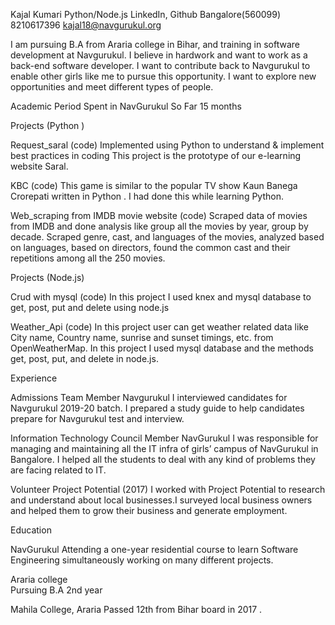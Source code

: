 Kajal Kumari
Python/Node.js
                                                                                                                                                                                                                                        LinkedIn, Github
                                                                                                         Bangalore(560099)
                                                                                                         8210617396
                                                                                                       kajal18@navgurukul.org                                                                                                                             
                                                                                                                                                                                                                                                          
I am pursuing B.A from Araria college in Bihar, and training in software development at Navgurukul. I believe in hardwork and want to work as a  back-end software developer. I want to contribute back to Navgurukul to enable other girls like me to pursue this opportunity. I want to explore new opportunities and meet different types of people.

Academic Period Spent in NavGurukul So Far                                                                      15  months


Projects (Python )

Request_saral (code)
Implemented using Python to understand & implement best practices in coding This project is the prototype of our e-learning website Saral.


KBC (code)
This game is similar to the popular TV show Kaun Banega Crorepati written in Python . I had done this while learning Python.


Web_scraping from IMDB movie website (code)
Scraped data of movies from IMDB and done analysis like group all the movies by year, group by decade. Scraped genre, cast, and languages of the movies, analyzed based on languages, based on directors, found the common cast and their repetitions among all the 250 movies.


Projects
(Node.js)

Crud with mysql (code)
In this project I used knex and  mysql database to get, post, put and delete using node.js


Weather_Api (code)
In this project user can get weather related data like City name, Country name, sunrise and sunset timings, etc. from OpenWeatherMap. In this project I used mysql database and the methods get, post, put, and delete in node.js. 


Experience

Admissions Team Member
Navgurukul
I interviewed candidates for Navgurukul  2019-20 batch. I prepared a study guide to help candidates prepare for Navgurukul test and interview.


Information Technology Council Member
NavGurukul
I was responsible for managing and maintaining all the IT infra of girls’ campus of NavGurukul in Bangalore. I helped all the students to deal with any kind of problems they are facing related to IT.



Volunteer
Project Potential  (2017)
I worked with Project Potential to research and understand about local businesses.I surveyed  local business owners and  helped them to grow their business and generate employment.   



Education

NavGurukul 
Attending a one-year residential course to learn Software Engineering simultaneously working on many different projects.

Araria college  
Pursuing B.A 2nd year 

Mahila College, Araria
Passed 12th from Bihar board in 2017 .





